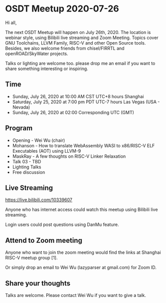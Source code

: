 # OSDT Meetup 2020-07-26

Hi all,

The next OSDT Meetup will happen on July 26th, 2020. The location is webinar
style, using Bilibili live streaming and Zoom Meeting. Topics cover GNU
Toolchains, LLVM Family, RISC-V and other Open Source tools. Besides, we also
welcome friends from chisel/FIRRTL and openROAD/SkyWater projects.

Talks or lighting are welcome too. please drop me an email if you want to share
something interesting or inspiring.

## Time

- Sunday, July 26, 2020 at 10:00 AM	CST	UTC+8 hours Shanghai
- Saturday, July 25, 2020 at 7:00 pm	PDT	UTC-7 hours Las Vegas (USA - Nevada)
- Sunday, July 26, 2020 at 02:00 Corresponding UTC (GMT)

## Program

- Opening - Wei Wu (chair)
- Mohanson - How to translate WebAssembly WASI to x86/RISC-V ELF Executables (AOT) using LLVM-9
- MaskRay - A few thoughts on RISC-V Linker Relaxation
- Talk 03 - TBD
- Lighting Talks
- Free discussion

## Live Streaming

https://live.bilibili.com/10339607

Anyone who has internet access could watch this meetup using Bilibili live streaming.

Login users could post questions using DanMu feature.

## Attend to Zoom meeting

Anyone who want to join the zoom meeting would find the links at Shanghai RISC-V meetup group [1].

Or simply drop an email to Wei Wu (lazyparser at gmail.com) for Zoom ID.

## Share your thoughts

Talks are welcome. Please contact Wei Wu if you want to give a talk.
